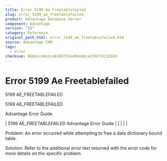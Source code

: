 ```yaml
---
title: Error 5199 Ae Freetablefailed
slug: error_5199_ae_freetablefailed
product: Advantage Database Server
component: Advantage
version: "12"
category: Reference
original_path_html: error_5199_ae_freetablefailed.htm
source: Advantage CHM
tags:
  - error
checksum: 06bb1c46e1ca6369753ed84e06ce23977d2326b9
---
```


# Error 5199 Ae Freetablefailed

5199 AE\_FREETABLEFAILED

5199 AE\_FREETABLEFAILED

Advantage Error Guide

| 5199 AE\_FREETABLEFAILED  Advantage Error Guide |  |  |  |  |

Problem: An error occurred while attempting to free a data dictionary bound table.

Solution: Refer to the additional error text returned with the error code for more details on the specific problem.
